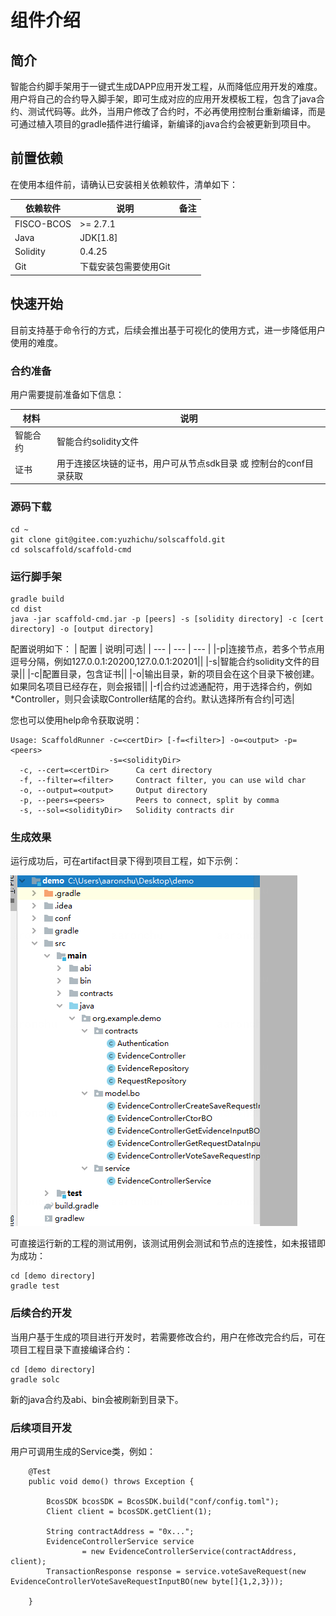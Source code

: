# 组件介绍

## 简介
智能合约脚手架用于一键式生成DAPP应用开发工程，从而降低应用开发的难度。用户将自己的合约导入脚手架，即可生成对应的应用开发模板工程，包含了java合约、测试代码等。此外，当用户修改了合约时，不必再使用控制台重新编译，而是可通过植入项目的gradle插件进行编译，新编译的java合约会被更新到项目中。

## 前置依赖

在使用本组件前，请确认已安装相关依赖软件，清单如下：

| 依赖软件 | 说明 |备注|
| --- | --- | --- |
| FISCO-BCOS | >= 2.7.1 | |
| Java | JDK[1.8] | |
| Solidity | 0.4.25 | |
| Git | 下载安装包需要使用Git | |


## 快速开始
目前支持基于命令行的方式，后续会推出基于可视化的使用方式，进一步降低用户使用的难度。

### 合约准备
用户需要提前准备如下信息：

| 材料 |  说明|
| --- | --- |
|智能合约|智能合约solidity文件|
|证书|用于连接区块链的证书，用户可从节点sdk目录 或 控制台的conf目录获取|


### 源码下载
```
cd ~
git clone git@gitee.com:yuzhichu/solscaffold.git 
cd solscaffold/scaffold-cmd 
```
### 运行脚手架

```
gradle build
cd dist
java -jar scaffold-cmd.jar -p [peers] -s [solidity directory] -c [cert directory] -o [output directory]
```

配置说明如下：
| 配置 |  说明|可选| 
| --- | --- | --- |
|-p|连接节点，若多个节点用逗号分隔，例如127.0.0.1:20200,127.0.0.1:20201||
|-s|智能合约solidity文件的目录||
|-c|配置目录，包含证书||
|-o|输出目录，新的项目会在这个目录下被创建。如果同名项目已经存在，则会报错||
|-f|合约过滤通配符，用于选择合约，例如*Controller，则只会读取Controller结尾的合约。默认选择所有合约|可选|

您也可以使用help命令获取说明：
```
Usage: ScaffoldRunner -c=<certDir> [-f=<filter>] -o=<output> -p=<peers>
                      -s=<solidityDir>
  -c, --cert=<certDir>      Ca cert directory
  -f, --filter=<filter>     Contract filter, you can use wild char
  -o, --output=<output>     Output directory
  -p, --peers=<peers>       Peers to connect, split by comma
  -s, --sol=<solidityDir>   Solidity contracts dir
```

### 生成效果
运行成功后，可在artifact目录下得到项目工程，如下示例：

![](image/Sample.png)

可直接运行新的工程的测试用例，该测试用例会测试和节点的连接性，如未报错即为成功：
```
cd [demo directory]
gradle test
```

### 后续合约开发

当用户基于生成的项目进行开发时，若需要修改合约，用户在修改完合约后，可在项目工程目录下直接编译合约：
```
cd [demo directory]
gradle solc
```

新的java合约及abi、bin会被刷新到目录下。

### 后续项目开发

用户可调用生成的Service类，例如：

```
    @Test
    public void demo() throws Exception {

        BcosSDK bcosSDK = BcosSDK.build("conf/config.toml");
        Client client = bcosSDK.getClient(1);

        String contractAddress = "0x...";
        EvidenceControllerService service
                = new EvidenceControllerService(contractAddress, client);
        TransactionResponse response = service.voteSaveRequest(new EvidenceControllerVoteSaveRequestInputBO(new byte[]{1,2,3}));

    }
```